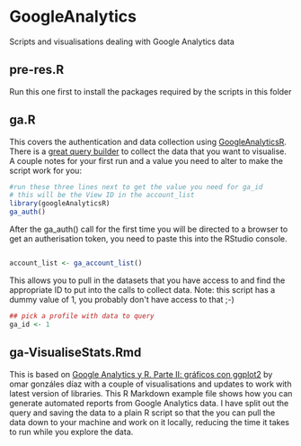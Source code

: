 # GoogleAnalytics
Scripts and visualisations dealing with Google Analytics data

## pre-res.R

Run this one first to install the packages required by the scripts in this folder

## ga.R
This covers the authentication and data collection using [GoogleAnalyticsR](http://code.markedmondson.me/googleAnalyticsR/). There is a [great query builder](https://ga-dev-tools.appspot.com/query-explorer/) to collect the data that you want to visualise. A couple notes for your first run and a value you need to alter to make the script work for you:

``` r
#run these three lines next to get the value you need for ga_id
# this will be the View ID in the account_list 
library(googleAnalyticsR)
ga_auth()
```
After the ga_auth() call for the first time you will be directed to a browser to get an autherisation token, you need to paste this into the RStudio console. 

``` r

account_list <- ga_account_list()
```

This allows you to pull in the datasets that you have access to and find the appropriate ID to put into the calls to collect data. Note: this script has a dummy value of 1, you probably don't have access to that ;-)

``` r
## pick a profile with data to query
ga_id <- 1
```

## ga-VisualiseStats.Rmd
This is based on [Google Analytics y R. Parte II: gráficos con ggplot2](http://omargonzalesdiaz.com/blog/googleanalytics-ggplot2.html) by omar gonzáles díaz with a couple of visualisations and updates to work with latest version of libraries. This R Markdown example file shows how you can generate automated reports from Google Analytics data. I have split out the query and saving the data to a plain R script so that the you can pull the data down to your machine and work on it locally, reducing the time it takes to run while you explore the data. 
